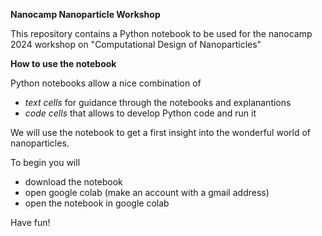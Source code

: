**Nanocamp Nanoparticle Workshop**

This repository contains a Python notebook to be used for the nanocamp 2024 workshop on "Computational Design of Nanoparticles"

**How to use the notebook**

Python notebooks allow a nice combination of 
- *text cells* for guidance through the notebooks and explanantions
- *code cells* that allows to develop Python code and run it 

We will use the notebook to get a first insight into the wonderful world of nanoparticles.

To begin you will 
- download the notebook
- open google colab (make an account with a gmail address)
- open the notebook in google colab

Have fun!
